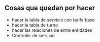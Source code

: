 ## Cosas que quedan por hacer 
* hacer la tabla de servicio con tarifa base
* hacer la tabla de turno
* hacer las relaciones de entre entidades
* Controler de servicio
